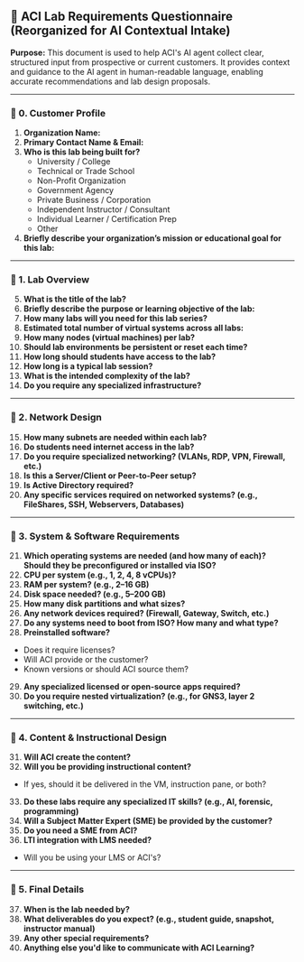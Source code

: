 
## 🧾 ACI Lab Requirements Questionnaire (Reorganized for AI Contextual Intake)

**Purpose:** This document is used to help ACI's AI agent collect clear, structured input from prospective or current customers. It provides context and guidance to the AI agent in human-readable language, enabling accurate recommendations and lab design proposals.

---

### 🔹 0. Customer Profile

1. **Organization Name:**  
2. **Primary Contact Name & Email:**  
3. **Who is this lab being built for?**  
   - University / College  
   - Technical or Trade School  
   - Non-Profit Organization  
   - Government Agency  
   - Private Business / Corporation  
   - Independent Instructor / Consultant  
   - Individual Learner / Certification Prep  
   - Other  
4. **Briefly describe your organization’s mission or educational goal for this lab:**  

---

### 🔹 1. Lab Overview

5. **What is the title of the lab?**  
6. **Briefly describe the purpose or learning objective of the lab:**  
7. **How many labs will you need for this lab series?**  
8. **Estimated total number of virtual systems across all labs:**  
9. **How many nodes (virtual machines) per lab?**  
10. **Should lab environments be persistent or reset each time?**  
11. **How long should students have access to the lab?**  
12. **How long is a typical lab session?**  
13. **What is the intended complexity of the lab?**  
14. **Do you require any specialized infrastructure?**  

---

### 🔹 2. Network Design

15. **How many subnets are needed within each lab?**  
16. **Do students need internet access in the lab?**  
17. **Do you require specialized networking? (VLANs, RDP, VPN, Firewall, etc.)**  
18. **Is this a Server/Client or Peer-to-Peer setup?**  
19. **Is Active Directory required?**  
20. **Any specific services required on networked systems? (e.g., FileShares, SSH, Webservers, Databases)**  

---

### 🔹 3. System & Software Requirements

21. **Which operating systems are needed (and how many of each)? Should they be preconfigured or installed via ISO?**  
22. **CPU per system (e.g., 1, 2, 4, 8 vCPUs)?**  
23. **RAM per system? (e.g., 2–16 GB)**  
24. **Disk space needed? (e.g., 5–200 GB)**  
25. **How many disk partitions and what sizes?**  
26. **Any network devices required? (Firewall, Gateway, Switch, etc.)**  
27. **Do any systems need to boot from ISO? How many and what type?**  
28. **Preinstalled software?**  
   - Does it require licenses?  
   - Will ACI provide or the customer?  
   - Known versions or should ACI source them?  
29. **Any specialized licensed or open-source apps required?**  
30. **Do you require nested virtualization? (e.g., for GNS3, layer 2 switching, etc.)**

---

### 🔹 4. Content & Instructional Design

31. **Will ACI create the content?**  
32. **Will you be providing instructional content?**  
   - If yes, should it be delivered in the VM, instruction pane, or both?  
33. **Do these labs require any specialized IT skills? (e.g., AI, forensic, programming)**  
34. **Will a Subject Matter Expert (SME) be provided by the customer?**  
35. **Do you need a SME from ACI?**  
36. **LTI integration with LMS needed?**  
   - Will you be using your LMS or ACI's?

---

### 🔹 5. Final Details

37. **When is the lab needed by?**  
38. **What deliverables do you expect? (e.g., student guide, snapshot, instructor manual)**  
39. **Any other special requirements?**  
40. **Anything else you'd like to communicate with ACI Learning?**
